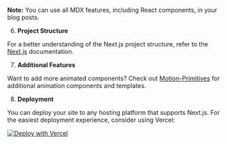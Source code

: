 **Note:** You can use all MDX features, including React components, in your blog posts.

6. **Project Structure**

For a better understanding of the Next.js project structure, refer to the [Next.js](https://nextjs.org/docs/app/getting-started/project-structure) documentation.

7. **Additional Features**

Want to add more animated components?
Check out [Motion-Primitives](https://motion-primitives.com/) for additional animation components and templates.

8.  **Deployment**

You can deploy your site to any hosting platform that supports Next.js. For the easiest deployment experience, consider using Vercel:

[![Deploy with Vercel](https://vercel.com/button)](https://vercel.com/new/clone?repository-url=https%3A%2F%2Fgithub.com%2Fibelick%2Fnim&env=NEXT_PUBLIC_SITE_URL&project-name=nim&repository-name=nim&redirect-url=https%3A%2F%2Ftwitter.com%2Fibelick&demo-title=Nim&demo-description=Nim%20is%20a%20free%20and%20open-source%20minimal%20personal%20website%20template%20built%20with%20Next.js%2015%2C%20React%2019%2C%20and%20Motion-Primitives.&demo-url=https%3A%2F%2Fnim.vercel.app&demo-image=https%3A%2F%2Fraw.githubusercontent.com%2Fibelick%2Fnim%2Frefs%2Fheads%2Fmain%2F.github%2Fassets%2Freadme.png&teamSlug=ibelick)
